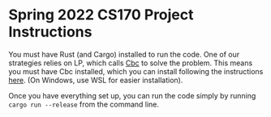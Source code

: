 # Spring 2022 CS170 Project Instructions
You must have Rust (and Cargo) installed to run the code.
One of our strategies relies on LP, which calls [Cbc](https://projects.coin-or.org/Cbc) to solve the problem.
This means you must have Cbc installed, which you can install following the instructions [here](https://github.com/coin-or/Cbc). (On Windows, use WSL for easier installation).

Once you have everything set up, you can run the code simply by running `cargo run --release` from the command line.